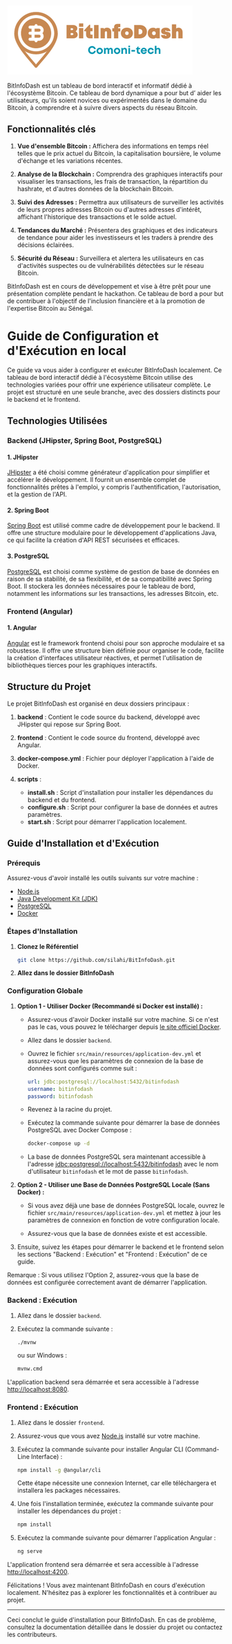 ![Image description](images/BitInfoDash-logo.png)

BitInfoDash est un tableau de bord interactif et informatif dédié à l'écosystème Bitcoin. Ce tableau de bord dynamique a pour but d’ aider les utilisateurs, qu'ils soient novices ou expérimentés dans le domaine du Bitcoin, à comprendre et à suivre divers aspects du réseau Bitcoin.

## Fonctionnalités clés 

1. **Vue d'ensemble Bitcoin :** Affichera des informations en temps réel telles que le prix actuel du Bitcoin, la capitalisation boursière, le volume d'échange et les variations récentes.

2. **Analyse de la Blockchain :** Comprendra des graphiques interactifs pour visualiser les transactions, les frais de transaction, la répartition du hashrate, et d'autres données de la blockchain Bitcoin.

3. **Suivi des Adresses :** Permettra aux utilisateurs de surveiller les activités de leurs propres adresses Bitcoin ou d'autres adresses d'intérêt, affichant l'historique des transactions et le solde actuel.

4. **Tendances du Marché :** Présentera des graphiques et des indicateurs de tendance pour aider les investisseurs et les traders à prendre des décisions éclairées.

5. **Sécurité du Réseau :** Surveillera et alertera les utilisateurs en cas d'activités suspectes ou de vulnérabilités détectées sur le réseau Bitcoin.

BitInfoDash est en cours de développement et vise à être prêt pour une présentation complète pendant le hackathon. Ce tableau de bord a pour but de contribuer à l'objectif de l'inclusion financière et à la promotion de l'expertise Bitcoin au Sénégal.


# Guide de Configuration et d'Exécution en local

Ce guide va vous aider à configurer et exécuter BitInfoDash localement. Ce tableau de bord interactif dédié à l'écosystème Bitcoin utilise des technologies variées pour offrir une expérience utilisateur complète. Le projet est structuré en une seule branche, avec des dossiers distincts pour le backend et le frontend.

## Technologies Utilisées

### Backend (JHipster, Spring Boot, PostgreSQL)

#### 1. JHipster

[JHipster](https://www.jhipster.tech/) a été choisi comme générateur d'application pour simplifier et accélérer le développement. Il fournit un ensemble complet de fonctionnalités prêtes à l'emploi, y compris l'authentification, l'autorisation, et la gestion de l'API.

#### 2. Spring Boot

[Spring Boot](https://spring.io/projects/spring-boot) est utilisé comme cadre de développement pour le backend. Il offre une structure modulaire pour le développement d'applications Java, ce qui facilite la création d'API REST sécurisées et efficaces.

#### 3. PostgreSQL

[PostgreSQL](https://www.postgresql.org/) est choisi comme système de gestion de base de données en raison de sa stabilité, de sa flexibilité, et de sa compatibilité avec Spring Boot. Il stockera les données nécessaires pour le tableau de bord, notamment les informations sur les transactions, les adresses Bitcoin, etc.

### Frontend (Angular)

#### 1. Angular

[Angular](https://angular.io/) est le framework frontend choisi pour son approche modulaire et sa robustesse. Il offre une structure bien définie pour organiser le code, facilite la création d'interfaces utilisateur réactives, et permet l'utilisation de bibliothèques tierces pour les graphiques interactifs.

## Structure du Projet

Le projet BitInfoDash est organisé en deux dossiers principaux :

1. **backend** : Contient le code source du backend, développé avec JHipster qui repose sur Spring Boot.
   
2. **frontend** : Contient le code source du frontend, développé avec Angular.

3. **docker-compose.yml** : Fichier pour déployer l'application à l'aide de Docker.

4. **scripts** :
    - **install.sh** : Script d'installation pour installer les dépendances du backend et du frontend.
    - **configure.sh** : Script pour configurer la base de données et autres paramètres.
    - **start.sh** : Script pour démarrer l'application localement.

## Guide d'Installation et d'Exécution

### Prérequis

Assurez-vous d'avoir installé les outils suivants sur votre machine :

- [Node.js](https://nodejs.org/)
- [Java Development Kit (JDK)](https://www.oracle.com/java/technologies/javase-downloads.html)
- [PostgreSQL](https://www.postgresql.org/download/)
- [Docker](https://www.docker.com/get-started)

### Étapes d'Installation

1. **Clonez le Référentiel**

    ```bash
    git clone https://github.com/silahi/BitInfoDash.git
    ```

2. **Allez dans le dossier BitInfoDash**


### Configuration Globale

1. **Option 1 - Utiliser Docker (Recommandé si Docker est installé) :**

    - Assurez-vous d'avoir Docker installé sur votre machine. Si ce n'est pas le cas, vous pouvez le télécharger depuis [le site officiel Docker](https://www.docker.com/get-started).

    - Allez dans le dossier `backend`.

    - Ouvrez le fichier `src/main/resources/application-dev.yml` et assurez-vous que les paramètres de connexion de la base de données sont configurés comme suit :

        ```yaml
        url: jdbc:postgresql://localhost:5432/bitinfodash
        username: bitinfodash
        password: bitinfodash
        ```

    - Revenez à la racine du projet.

    - Exécutez la commande suivante pour démarrer la base de données PostgreSQL avec Docker Compose :

        ```bash
        docker-compose up -d
        ```

    - La base de données PostgreSQL sera maintenant accessible à l'adresse [jdbc:postgresql://localhost:5432/bitinfodash](jdbc:postgresql://localhost:5432/bitinfodash) avec le nom d'utilisateur `bitinfodash` et le mot de passe `bitinfodash`.

2. **Option 2 - Utiliser une Base de Données PostgreSQL Locale (Sans Docker) :**

    - Si vous avez déjà une base de données PostgreSQL locale, ouvrez le fichier `src/main/resources/application-dev.yml` et mettez à jour les paramètres de connexion en fonction de votre configuration locale.

    - Assurez-vous que la base de données existe et est accessible.

3. Ensuite, suivez les étapes pour démarrer le backend et le frontend selon les sections "Backend : Exécution" et "Frontend : Exécution" de ce guide.

Remarque : Si vous utilisez l'Option 2, assurez-vous que la base de données est configurée correctement avant de démarrer l'application.



  ### Backend : Exécution

1. Allez dans le dossier `backend`.
    
2. Exécutez la commande suivante :

    ```bash
    ./mvnw
    ```

   ou sur Windows :

    ```bash
    mvnw.cmd
    ```

L'application backend sera démarrée et sera accessible à l'adresse [http://localhost:8080](http://localhost:8080).


### Frontend : Exécution

1. Allez dans le dossier `frontend`.

2. Assurez-vous que vous avez [Node.js](https://nodejs.org/) installé sur votre machine.

3. Exécutez la commande suivante pour installer Angular CLI (Command-Line Interface) :

    ```bash
    npm install -g @angular/cli
    ```

   Cette étape nécessite une connexion Internet, car elle téléchargera et installera les packages nécessaires.

4. Une fois l'installation terminée, exécutez la commande suivante pour installer les dépendances du projet :

    ```bash
    npm install
    ```

5. Exécutez la commande suivante pour démarrer l'application Angular :

    ```bash
    ng serve
    ```

L'application frontend sera démarrée et sera accessible à l'adresse [http://localhost:4200](http://localhost:4200).


Félicitations ! Vous avez maintenant BitInfoDash en cours d'exécution localement. N'hésitez pas à explorer les fonctionnalités et à contribuer au projet.

---

Ceci conclut le guide d'installation pour BitInfoDash. En cas de problème, consultez la documentation détaillée dans le dossier du projet ou contactez les contributeurs.